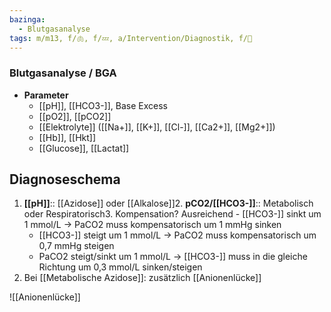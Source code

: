```yaml
---
bazinga:
  - Blutgasanalyse
tags: m/m13, f/🫁, f/💤, a/Intervention/Diagnostik, f/🥼
---
```

### Blutgasanalyse / BGA
- **Parameter**
	- [[pH]], [[HCO3-]], Base Excess
	- [[pO2]], [[pCO2]]
	- [[Elektrolyte]] ([[Na+]], [[K+]], [[Cl-]], [[Ca2+]], [[Mg2+]])
	- [[Hb]], [[Hkt]]
	- [[Glucose]], [[Lactat]]

## Diagnoseschema
1. **[[pH]]**:: [[Azidose]] oder [[Alkalose]]2. **pCO2/[[HCO3-]]**:: Metabolisch oder Respiratorisch3. Kompensation? Ausreichend	- [[HCO3-]] sinkt um 1 mmol/L → PaCO2 muss kompensatorisch um 1 mmHg sinken
	- [[HCO3-]] steigt um 1 mmol/L → PaCO2 muss kompensatorisch um 0,7 mmHg steigen
	- PaCO2 steigt/sinkt um 1 mmol/L → [[HCO3-]] muss in die gleiche Richtung um 0,3 mmol/L sinken/steigen
4. Bei [[Metabolische Azidose]]: zusätzlich [[Anionenlücke]]

![[Anionenlücke]]


